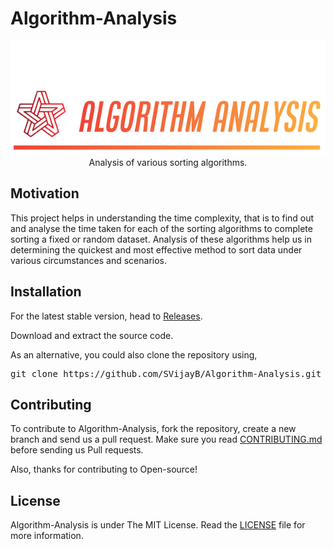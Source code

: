 # Algorithm-Analysis

<p align="center">
    <a href="https://github.com/SVijayB/Algorithm-Analysis"><img src="assets/Logo.PNG" alt="Logo" border="0"></a>
    <br>Analysis of various sorting algorithms. 
</p>

## Motivation

This project helps in understanding the time complexity, that is to find out and analyse the time taken for each of the sorting algorithms to complete sorting a fixed or random dataset. Analysis of these algorithms help us in determining the quickest and most effective method to sort data under various circumstances and scenarios. 

## Installation

For the latest stable version, head to [Releases](https://github.com/SVijayB/Algorithm-Analysis/releases).

Download and extract the source code.

As an alternative, you could also clone the repository using,

<pre>
git clone https://github.com/SVijayB/Algorithm-Analysis.git
</pre>

## Contributing 

To contribute to Algorithm-Analysis, fork the repository, create a new branch and send us a pull request. Make sure you read [CONTRIBUTING.md](https://github.com/SVijayB/Algorithm-Analysis/blob/master/.github/CONTRIBUTING.md) before sending us Pull requests. 

Also, thanks for contributing to Open-source!

## License 

Algorithm-Analysis is under The MIT License. Read the [LICENSE](https://github.com/SVijayB/Algorithm-Analysis/blob/master/LICENSE) file for more information.
